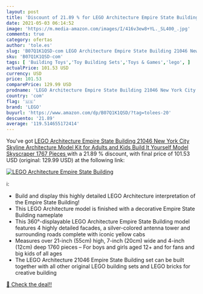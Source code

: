 ```yaml
---
layout: post
title: 'Discount of 21.89 % for LEGO Architecture Empire State Building '
date: 2021-05-03 06:14:52
image: 'https://m.media-amazon.com/images/I/416v3ew8+YL._SL400_.jpg'
comments: true
category: ofertas
author: 'tole.es'
slug: 'B07Q1K1QSD-com LEGO Architecture Empire State Building 21046 New York...'
sku: 'B07Q1K1QSD-com'
tags: [ 'Building Toys','Toy Building Sets','Toys & Games','lego', ]
actualPrice: 101.53 USD
currency: USD
price: 101.53
comparePrice: 129.99 USD
prodname: 'LEGO Architecture Empire State Building 21046 New York City Skyline Architecture Model Kit for Adults and Kids  Build It Yourself Model Skyscraper  1767 Pieces '
country: 'com'
flag: '🇺🇸'
brand: 'LEGO'
buyurl: 'https://www.amazon.com/dp/B07Q1K1QSD/?tag=tolees-20'
descuento: '21.89'
average: '119.514655172414'
---
```


You've got [LEGO Architecture Empire State Building 21046 New York City Skyline Architecture Model Kit for Adults and Kids  Build It Yourself Model Skyscraper  1767 Pieces ](https://www.amazon.com/dp/B07Q1K1QSD/?tag=tolees-20) with a  21.89 % discount, with final price of 101.53 USD (original: 129.99 USD) at the following link:

[![LEGO Architecture Empire State Building ](https://m.media-amazon.com/images/I/416v3ew8+YL._SL400_.jpg)](https://www.amazon.com/dp/B07Q1K1QSD/?tag=tolees-20)

ℹ️:

- Build and display this highly detailed LEGO Architecture interpretation of the Empire State Building!
- This LEGO Architecture model is finished with a decorative Empire State Building nameplate
- This 360°-displayable LEGO Architecture Empire State Building model features 4 highly detailed facades, a silver-colored antenna tower and surrounding roads complete with iconic yellow cabs
- Measures over 21-inch (55cm) high, 7-inch (20cm) wide and 4-inch (12cm) deep 1760 pieces – For boys and girls aged 12+ and for fans and big kids of all ages
- The LEGO Architecture 21046 Empire State Building set can be built together with all other original LEGO building sets and LEGO bricks for creative building

[🛒 Check the deal!!](https://www.amazon.com/dp/B07Q1K1QSD/?tag=tolees-20)

